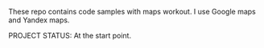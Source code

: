 These repo contains code samples with maps workout. I use Google maps and Yandex maps.

PROJECT STATUS: At the start point.
